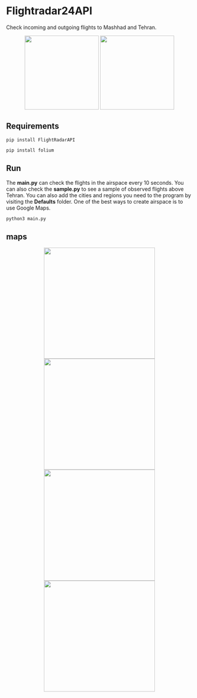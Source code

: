 
# Flightradar24API

Check incoming and outgoing flights to Mashhad and Tehran.


<center>
  <p float="left">
    <img src="https://s8.uupload.ir/files/screenshot_from_2023-06-14_09-36-28_22kz.png" height="200" />
    <img src="https://s8.uupload.ir/files/screenshot_from_2023-06-14_09-31-19_iy1f.png" height="200" /> 
  </p>
</center>

## Requirements
```
pip install FlightRadarAPI
```
```
pip install folium
```

## Run
The **main.py** can check the flights in the airspace every 10 seconds. You can also check the **sample.py** to see a sample of observed flights above Tehran.
You can also add the cities and regions you need to the program by visiting the **Defaults** folder. One of the best ways to create airspace is to use Google Maps.
```
python3 main.py
```

## maps

<center>
  <p float="left">
    <img src="https://s8.uupload.ir/files/screenshot_from_2023-06-13_12-21-55_k4hl.png" width="300" />
    <img src="https://s8.uupload.ir/files/screenshot_from_2023-06-13_12-21-36_im2q.png" width="300" />
    </br>
    <img src="https://s8.uupload.ir/files/screenshot_from_2023-06-13_12-21-22_9f65.png" width="300" />
    <img src="https://s8.uupload.ir/files/screenshot_from_2023-06-13_12-25-57_mnvt.png" width="300" />
  </p>
</center>

